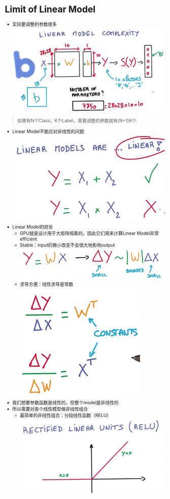# Limit of Linear Model
- 实际要调整的参数很多
![](../../res/linear_complexity.png)

> 如果有N个Class，K个Label，需要调整的参数就有(N+1)K个
 
- Linear Model不能应对非线性的问题
![](../../res/linear_are_linear.png)
- Linear Model的好处
  - GPU就是设计用于大矩阵相乘的，因此它们用来计算Linear Model非常efficient
  - Stable：input的微小改变不会很大地影响output
  ![](../../res/stable_linear.png)
  - 求导方便：线性求导是常数
  ![](../../res/constant_derivate.png)
- 我们想要参数函数是线性的，但整个model是非线性的
- 所以需要对各个线性模型做非线性组合
  - 最简单的非线性组合：分段线性函数（RELU）
  ![](../../res/relu.png)